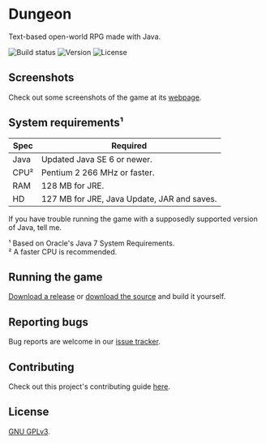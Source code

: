 Dungeon
=======
Text-based open-world RPG made with Java.

![Build status](https://travis-ci.org/mafagafogigante/dungeon.svg?branch=master)
![Version](https://img.shields.io/badge/version-v0.0.7.10.6-orange.svg)
![License](https://img.shields.io/badge/license-GPLv3-blue.svg)

Screenshots
-----------
Check out some screenshots of the game at its [webpage](http://mafagafogigante.github.io/dungeon/).


System requirements¹
-------------------
|Spec|Required                                   |
|----|-------------------------------------------|
|Java|Updated Java SE 6 or newer.                |
|CPU²|Pentium 2 266 MHz or faster.               |
|RAM |128 MB for JRE.                            |
|HD  |127 MB for JRE, Java Update, JAR and saves.|

If you have trouble running the game with a supposedly supported version of Java, tell me.

¹ Based on Oracle's Java 7 System Requirements.  
² A faster CPU is recommended.


Running the game
----------------
[Download a release](https://github.com/mafagafogigante/dungeon/releases)
or
[download the source](https://github.com/mafagafogigante/dungeon/archive/master.zip) and build it yourself.


Reporting bugs
--------------
Bug reports are welcome in our [issue tracker](https://github.com/mafagafogigante/dungeon/issues).


Contributing
------------
Check out this project's contributing guide [here](https://github.com/mafagafogigante/dungeon/blob/master/CONTRIBUTING.md).


License
-------
[GNU GPLv3](https://github.com/mafagafogigante/dungeon/blob/master/LICENSE.txt).
